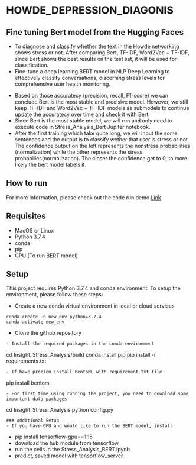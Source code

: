 # HOWDE_DEPRESSION_DIAGONIS 
## Fine tuning Bert model from the Hugging Faces 
* To diagnose and classify whether the text in the Howde networking shows stress or not. After comparing Bert, TF-IDF, Word2Vec + TF-IDF, since Bert shows the best results on the test set, it will be used for classification. 
* Fine-tune a deep learning BERT model in NLP Deep Learning to effectively classify conversations, discerning stress levels for comprehensive user health monitoring. 
- Based on those accuratecy (precision, recall, F1-score) we can conclude Bert is the most stable and precisive model. However, we still keep TF-IDF and Word2Vec + TF-IDF models as submodels to continue update the accuratecy over time and check it with Bert. 
- Since Bert is the most stable model, we will run and only need to execute code in Stress_Analysis_Bert Jupiter notebook. 
- After the first training which take quite long, we will input the some sentences and the output is to classify wether that user is stress or not. The confidence output on the left represents the nonstress probabilities (normalization) while the other represents the stress probabilies(normalization). The closer the confidence get to 0, to more likely the bert model labels it.

## How to run 
For more information, please check out the code run demo [Link](https://drive.google.com/drive/u/0/folders/1D9U4fQvjhhWA_4W9OUkcG5Ea_3xk8XwL)

## Requisites
- MacOS or Linux
- Python 3.7.4
- conda 
- pip
- GPU (To run BERT model)

## Setup
This project requires Python 3.7.4 and conda environment. To setup the environment, please follow these steps:

- Create a new conda virtual environment in local or cloud services
```
conda create -n new_env python=3.7.4 
conda activate new_env 
```
- Clone the github repository
```
- Install the required packages in the conda environment
```
cd Insight_Stress_Analysis/build
conda install pip
pip install -r requirements.txt
```
- If have problem install BentoML with requirement.txt file
```
pip install bentoml
```
- For first time using running the project, you need to download some important data packages
```
cd Insight_Stress_Analysis
python config.py
```
### Additional Setup
- If you have GPU and would like to run the BERT model, install:
```
* pip install tensorflow-gpu==1.15
* download the hub module from tensorflow
* run the cells in the Stress_Analysis_BERT.ipynb 
* predict, saved model with tensorflow_server.


